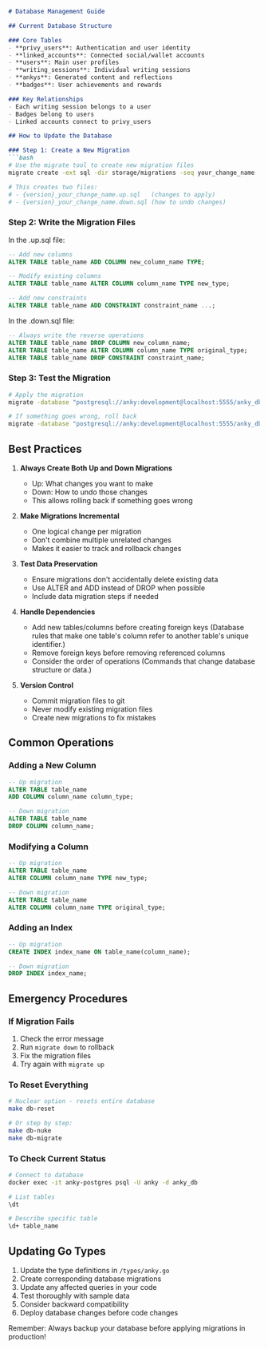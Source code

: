 ```markdown
# Database Management Guide

## Current Database Structure

### Core Tables
- **privy_users**: Authentication and user identity
- **linked_accounts**: Connected social/wallet accounts
- **users**: Main user profiles
- **writing_sessions**: Individual writing sessions
- **ankys**: Generated content and reflections
- **badges**: User achievements and rewards

### Key Relationships
- Each writing session belongs to a user
- Badges belong to users
- Linked accounts connect to privy_users

## How to Update the Database

### Step 1: Create a New Migration
```bash
# Use the migrate tool to create new migration files
migrate create -ext sql -dir storage/migrations -seq your_change_name

# This creates two files:
# - {version}_your_change_name.up.sql   (changes to apply)
# - {version}_your_change_name.down.sql (how to undo changes)
```

### Step 2: Write the Migration Files

In the .up.sql file:
```sql
-- Add new columns
ALTER TABLE table_name ADD COLUMN new_column_name TYPE;

-- Modify existing columns
ALTER TABLE table_name ALTER COLUMN column_name TYPE new_type;

-- Add new constraints
ALTER TABLE table_name ADD CONSTRAINT constraint_name ...;
```

In the .down.sql file:
```sql
-- Always write the reverse operations
ALTER TABLE table_name DROP COLUMN new_column_name;
ALTER TABLE table_name ALTER COLUMN column_name TYPE original_type;
ALTER TABLE table_name DROP CONSTRAINT constraint_name;
```

### Step 3: Test the Migration

```bash
# Apply the migration
migrate -database "postgresql://anky:development@localhost:5555/anky_db?sslmode=disable" -path ./storage/migrations up

# If something goes wrong, roll back
migrate -database "postgresql://anky:development@localhost:5555/anky_db?sslmode=disable" -path ./storage/migrations down
```

## Best Practices

1. **Always Create Both Up and Down Migrations**
   - Up: What changes you want to make
   - Down: How to undo those changes
   - This allows rolling back if something goes wrong

2. **Make Migrations Incremental**
   - One logical change per migration
   - Don't combine multiple unrelated changes
   - Makes it easier to track and rollback changes

3. **Test Data Preservation**
   - Ensure migrations don't accidentally delete existing data
   - Use ALTER and ADD instead of DROP when possible
   - Include data migration steps if needed

4. **Handle Dependencies**
   - Add new tables/columns before creating foreign keys (Database rules that make one table's column refer to another table's unique identifier.)
   - Remove foreign keys before removing referenced columns
   - Consider the order of operations (Commands that change database structure or data.)

5. **Version Control**
   - Commit migration files to git
   - Never modify existing migration files
   - Create new migrations to fix mistakes

## Common Operations

### Adding a New Column
```sql
-- Up migration
ALTER TABLE table_name
ADD COLUMN column_name column_type;

-- Down migration
ALTER TABLE table_name
DROP COLUMN column_name;
```

### Modifying a Column
```sql
-- Up migration
ALTER TABLE table_name
ALTER COLUMN column_name TYPE new_type;

-- Down migration
ALTER TABLE table_name
ALTER COLUMN column_name TYPE original_type;
```

### Adding an Index
```sql
-- Up migration
CREATE INDEX index_name ON table_name(column_name);

-- Down migration
DROP INDEX index_name;
```

## Emergency Procedures

### If Migration Fails
1. Check the error message
2. Run `migrate down` to rollback
3. Fix the migration files
4. Try again with `migrate up`

### To Reset Everything
```bash
# Nuclear option - resets entire database
make db-reset

# Or step by step:
make db-nuke
make db-migrate
```

### To Check Current Status
```bash
# Connect to database
docker exec -it anky-postgres psql -U anky -d anky_db

# List tables
\dt

# Describe specific table
\d+ table_name
```

## Updating Go Types

1. Update the type definitions in `/types/anky.go`
2. Create corresponding database migrations
3. Update any affected queries in your code
4. Test thoroughly with sample data
5. Consider backward compatibility
6. Deploy database changes before code changes

Remember: Always backup your database before applying migrations in production!
```